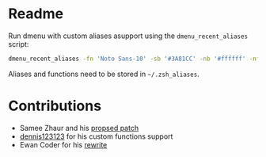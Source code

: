 # Readme
Run dmenu with custom aliases asupport using the `dmenu_recent_aliases` script:

```bash
dmenu_recent_aliases -fn 'Noto Sans-10' -sb '#3A81CC' -nb '#ffffff' -nf '#000000'
```

Aliases and functions need to be stored in `~/.zsh_aliases`.

# Contributions

* Samee Zhaur and his [propsed patch](https://groups.google.com/forum/#!topic/wmii/Mvv5i2CPo7A)
* [dennis123123](https://bbs.archlinux.org/profile.php?id=26975) for his custom functions support
* Ewan Coder for his [rewrite](https://github.com/ewancoder/dotfiles/blob/master/bin/dm)
